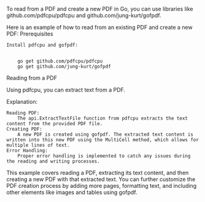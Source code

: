 To read from a PDF and create a new PDF in Go, you can use libraries like github.com/pdfcpu/pdfcpu and github.com/jung-kurt/gofpdf.

Here is an example of how to read from an existing PDF and create a new PDF:
Prerequisites

    Install pdfcpu and gofpdf:
```

    go get github.com/pdfcpu/pdfcpu
    go get github.com/jung-kurt/gofpdf
```
Reading from a PDF

Using pdfcpu, you can extract text from a PDF.


Explanation:

    Reading PDF:
        The api.ExtractTextFile function from pdfcpu extracts the text content from the provided PDF file.
    Creating PDF:
        A new PDF is created using gofpdf. The extracted text content is written into this new PDF using the MultiCell method, which allows for multiple lines of text.
    Error Handling:
        Proper error handling is implemented to catch any issues during the reading and writing processes.

This example covers reading a PDF, extracting its text content, and then creating a new PDF with that extracted text. You can further customize the PDF creation process by adding more pages, formatting text, and including other elements like images and tables using gofpdf.